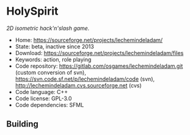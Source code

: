 # HolySpirit

_2D isometric hack'n'slash game._

- Home: https://sourceforge.net/projects/lechemindeladam/
- State: beta, inactive since 2013
- Download: https://sourceforge.net/projects/lechemindeladam/files
- Keywords: action, role playing
- Code repository: https://gitlab.com/osgames/lechemindeladam.git (custom conversion of svn), https://svn.code.sf.net/p/lechemindeladam/code (svn), http://lechemindeladam.cvs.sourceforge.net (cvs)
- Code language: C++
- Code license: GPL-3.0
- Code dependencies: SFML

## Building
